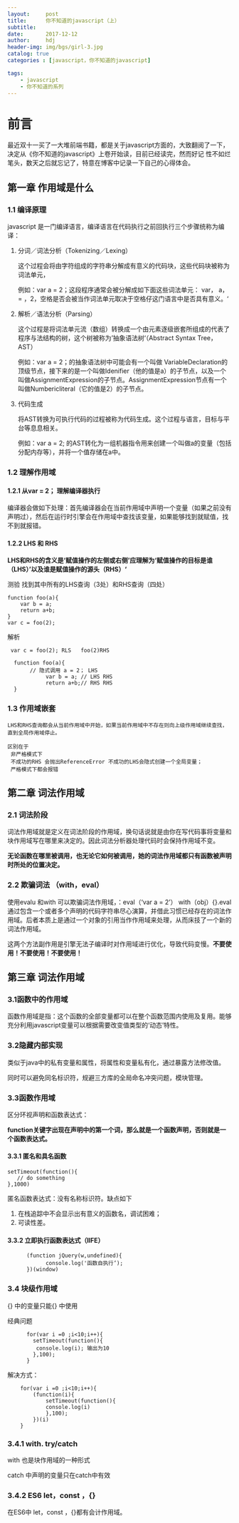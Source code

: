 ```yaml
---
layout:     post
title:      你不知道的javascript（上）
subtitle:   
date:       2017-12-12
author:     hdj
header-img: img/bgs/girl-3.jpg
catalog: true
categories : [javascript，你不知道的javascript]

tags:
    - javascript
    - 你不知道的系列
---
```




# 前言

 最近双十一买了一大堆前端书籍，都是关于javascript方面的，大致翻阅了一下，决定从《你不知道的javascript》上卷开始读，目前已经读完，然而好记
性不如烂笔头，数天之后就忘记了，特意在博客中记录一下自己的心得体会。


## 第一章 作用域是什么

### **1.1  编译原理**
 
   javascript 是一门编译语言，编译语言在代码执行之前回执行三个步骤统称为编译：
   
   1. 分词／词法分析（Tokenizing／Lexing）
   
       这个过程会将由字符组成的字符串分解成有意义的代码块，这些代码块被称为词法单元，
      
       例如：var a = 2；这段程序通常会被分解成如下面这些词法单元： var， a， = ，2，空格是否会被当作词法单元取决于空格仔这门语言中是否具有意义。‘
      
   2. 解析／语法分析（Parsing）
   
      这个过程是将词法单元流（数组）转换成一个由元素逐级嵌套所组成的代表了程序与法结构的树，这个树被称为’抽象语法树‘（Abstract Syntax Tree， AST）
   
      例如：var a = 2；的抽象语法树中可能会有一个叫做 VariableDeclaration的顶级节点，接下来的是一个叫做Idenifier（他的值是a）的子节点，以及一个叫做AssignmentExpression的子节点。AssignmentExpression节点有一个叫做Numbericliteral（它的值是2）的子节点。
   
   3. 代码生成
   
       将AST转换为可执行代码的过程被称为代码生成。这个过程与语言，目标与平台等息息相关。
   
       例如：var a = 2; 的AST转化为一组机器指令用来创建一个叫做a的变量（包括分配内存等），并将一个值存储在a中。
   
### **1.2  理解作用域**
####  1.2.1 从var = 2； 理解编译器执行
 
   编译器会做如下处理：首先编译器会在当前作用域中声明一个变量（如果之前没有声明过），然后在运行时引擎会在作用域中查找该变量，如果能够找到就赋值，找不到就报错。
   
####  1.2.2 LHS 和 RHS
  **LHS和RHS的含义是‘赋值操作的左侧或右侧’应理解为‘赋值操作的目标是谁（LHS）’以及谁是赋值操作的源头（RHS）‘**
  
  测验 找到其中所有的LHS查询（3处）和RHS查询（四处）
  
   
    function foo(a){
	    var b = a;
	    return a+b;
    }
    var c = foo(2);
    
  解析  
  
     var c = foo(2); RLS   foo(2)RHS
    
	  function foo(a){
	       // 隐式调用 a = 2； LHS
			    var b = a; // LHS RHS
			    return a+b;// RHS RHS
      }
      
###  1.3 作用域嵌套
    
    LHS和RHS查询都会从当前作用域中开始，如果当前作用域中不存在则向上级作用域继续查找，直到全局作用域停止。
    
    区别在于
     非严格模式下
     不成功的RHS 会抛出ReferenceError 不成功的LHS会隐式创建一个全局变量；
     严格模式下都会报错
     
     
##    第二章 词法作用域 
     
### 2.1 词法阶段
  
  词法作用域就是定义在词法阶段的作用域，换句话说就是由你在写代码事将变量和块作用域写在哪里来决定的。因此词法分析器处理代码时会保持作用域不变。
  
  **无论函数在哪里被调用，也无论它如何被调用，她的词法作用域都只有函数被声明时所处的位置决定。**   
### 2.2 欺骗词法 （with，eval）
  使用evalu 和with 可以欺骗词法作用域，：eval（‘var a = 2’） with（obj）{}.eval通过包含一个或者多个声明的代码字符串尽心演算，并借此习惯已经存在的词法作用域。后者本质上是通过一个对象的引用当作作用域来处理，从而床技了一个新的词法作用域。
  
  这两个方法副作用是引擎无法子编译时对作用域进行优化，导致代码变慢。**不要使用！不要使用！不要使用！**     
##    第三章 词法作用域 

### 3.1函数中的作用域

   函数作用域是指：这个函数的全部变量都可以在整个函数范围内使用及复用。能够充分利用javascript变量可以根据需要改变值类型的‘动态’特性。
### 3.2隐藏内部实现
   类似于java中的私有变量和属性，将属性和变量私有化，通过暴露方法修改值。
   
   同时可以避免同名标识符，规避三方库的全局命名冲突问题，模块管理。
   
### 3.3函数作用域
   区分环视声明和函数表达式：
   
   **function关键字出现在声明中的第一个词，那么就是一个函数声明，否则就是一个函数表达式。**
  
#### 3.3.1 匿名和具名函数
	setTimeout(function(){ 
	   // do something
	},1000)
	
 匿名函数表达式：没有名称标识符。缺点如下

 1.  在栈追踪中不会显示出有意义的函数名，调试困难；
 2.  可读性差。
 
#### 3.3.2 立即执行函数表达式（IIFE）
		  
		  (function jQuery(w,undefined){
		   		console.log('函数自执行‘);
		  })(window)
		
### 3.4 块级作用域
  {} 中的变量只能{} 中使用
  
  经典问题
  
		  for(var i =0 ;i<10;i++){
		    setTimeout(function(){
		     console.log(i); 输出为10
		    },100);
		  }
    
   解决方式：
 
        for(var i =0 ;i<10;i++){
            (function(i){
                setTimeout(function(){
                console.log(i)
                },100);
            })(i)
        }
        
### 3.4.1 with. try/catch

  with 也是块作用域的一种形式
  
  catch 中声明的变量只在catch中有效
  
### 3.4.2 ES6 let，const ，{}

  在ES6中  let，const ，{}都有会计作用域。      
 
   